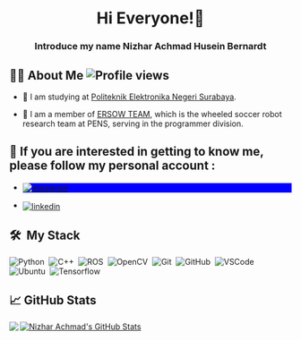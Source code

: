 <h1 align="center">Hi Everyone!👋</h1>
<h3 align="center">Introduce my name Nizhar Achmad Husein Bernardt</h3>


## 🙋‍♂️ About Me <img src="https://komarev.com/ghpvc/?username=NEAR07h&color=green" alt="Profile views" /> 


- 🏫 I am studying at [Politeknik Elektronika Negeri Surabaya](https://www.pens.ac.id/en/).

- 🤖 I am a member of [ERSOW TEAM](https://ersow.pens.ac.id), which is the wheeled soccer robot research team at PENS, serving in the programmer division.


## 🙂 If you are interested in getting to know me, please follow my personal account :

* <p align="left" style="background:blue">
  <a href="https://www.instagram.com/nizhar_achmad/?hl=id" target="_blank">
    <img align="center" src="https://img.shields.io/badge/-nizhar_achmad-05122A?style=flat&logo=instagram" alt="instagram"/>
  </a>
*   <a href="https://www.linkedin.com/in/nizhar-achmad-husein-bernardt/" target="_blank">
    <img align="center" src="https://img.shields.io/badge/-Nizhar Achmad Husein Bernardt-05122A?style=flat&logo=linkedin" alt="linkedin"/>
  </a>
  </p>

## 🛠 &nbsp;My Stack
![Python](https://img.shields.io/badge/-Python-05122A?style=flat&logo=python)&nbsp;
![C++](https://img.shields.io/badge/-C++-05122A?style=flat&logo=C++&logoColor=1572B6)&nbsp;
![ROS](https://img.shields.io/badge/-ROS-05122A?style=flat&logo=ROS)&nbsp;
![OpenCV](https://img.shields.io/badge/-OpenCV-05122A?style=flat&logo=OpenCV)&nbsp;
![Git](https://img.shields.io/badge/-Git-05122A?style=flat&logo=git)&nbsp;
![GitHub](https://img.shields.io/badge/-GitHub-05122A?style=flat&logo=github)&nbsp;
![VSCode](https://img.shields.io/badge/-VSCode-05122A?style=flat&logo=visual-studio-code&logoColor=007ACC)&nbsp;
![Ubuntu](https://img.shields.io/badge/-Ubuntu-05122A?style=flat&logo=Ubuntu)&nbsp;
![Tensorflow](https://img.shields.io/badge/-Tensorflow-05122A?style=flat&logo=Tensorflow)&nbsp;

## &#x1f4c8; GitHub Stats
<!--
![NEAR07's GitHub stats](https://github-readme-stats.vercel.app/api/top-langs/?username=NEAR07&show_icons=true&theme=aura)
![NEAR07's GitHub stats](https://github-readme-stats.vercel.app/api?username=NEAR07&show_icons=true&theme=aura)
-->

<a href="https://github.com/NEAR07/NEAR07">
  <img align="left" src="https://github-readme-stats.vercel.app/api/top-langs/?username=NEAR07&show_icons=true&theme=aura&langs_count=5" />
</a>
<a href="https://github.com/NEAR07/NEAR07">
  <img align="center" src="https://github-readme-stats.vercel.app/api?username=NEAR07&show_icons=true&theme=aura" alt="Nizhar Achmad's GitHub Stats" />
</a>


